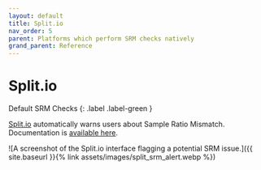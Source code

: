 ```yaml
---
layout: default
title: Split.io
nav_order: 5
parent: Platforms which perform SRM checks natively
grand_parent: Reference
---
```


# Split.io

Default SRM Checks
{: .label .label-green }

[Split.io](https://www.split.io) automatically warns users about Sample Ratio Mismatch. Documentation is [available here](https://help.split.io/hc/en-us/articles/360020636472-Sample-ratio-check).

![A screenshot of the Split.io interface flagging a potential SRM issue.]({{ site.baseurl }}{% link assets/images/split_srm_alert.webp %})
